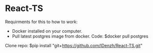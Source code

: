 # React-TS

Requirments for this to how to work:

- Docker installed on your computer.
- Pull latest postgres image from docker. Code: $docker pull postgres


Clone repo:
$pip install "git+https://github.com/lDenzh/React-TS.git"
